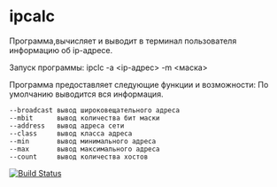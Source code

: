 # ipcalc
Программа,вычисляет и выводит в терминал пользователя информацию об ip-адресе.

Запуск программы:
 ipclc -a <ip-адрес> -m <маска>

Программа предоставляет следующие функции и возможности:
    По умолчанию выводится вся информация.

    --broadcast	вывод широковещательного адреса
    --mbit		вывод количества бит маски
    --address	вывод адреса сети
    --class		вывод класса адреса
    --min		вывод минимального адреса
    --max		вывод максимального адреса
    --count		вывод количества хостов

[![Build Status](https://app.travis-ci.com/Farosept/ipcalc.svg?token=2oRyTjpoHi7q1XsDqvSB&branch=develop)](https://app.travis-ci.com/Farosept/ipcalc)